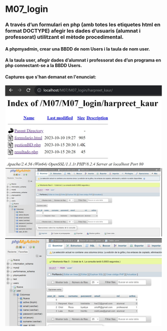# M07_login

### A través d’un formulari en php (amb totes les etiquetes html en format DOCTYPE) afegir les dades d’usuaris (alumnat i professorat) utilitzant el mètode procedimental.

#### A phpmyadmin, crear una BBDD de nom Users i la taula de nom user.
#### A la taula user, afegir dades d’alumnat i professorat des d’un programa en php connectant-se a la BBDD Users.

#### Captures que s'han demanat en l'enunciat:
![fitxers en execució Harpreet](ficherosEjHar.jpg)
![Abans de fer la conexió a BD Harpreet](beforeHar.jpg)
![Després de fer la conexió a BD Harpreet](afterHar.jpg)


